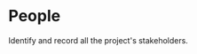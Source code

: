 <br>

# People

Identify and record all the project's stakeholders.

<br>
<br>

<br>
<br>

<br>
<br>

<br>
<br>
